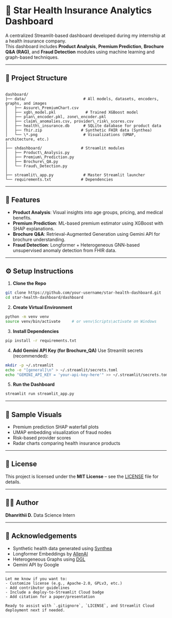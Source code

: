 # 🏥 Star Health Insurance Analytics Dashboard

A centralized Streamlit-based dashboard developed during my internship at a health insurance company.  
This dashboard includes **Product Analysis**, **Premium Prediction**, **Brochure Q&A (RAG)**, and **Fraud Detection** modules using machine learning and graph-based techniques.

---

## 📁 Project Structure

```

dashboard/
├── data/                         # All models, datasets, encoders, graphs, and images
│   ├── Assure\_PremiumChart.csv
│   ├── xgb\_model.pkl             # Trained XGBoost model
│   ├── plan\_encoder.pkl, zone\_encoder.pkl
│   ├── claim\_anomalies.csv, provider\_risk\_scores.csv
│   ├── health\_insurance.db      # SQLite database for product data
│   ├── fhir.zip                 # Synthetic FHIR data (Synthea)
│   └── \*.png                    # Visualizations (UMAP, architecture, etc.)
│
├── shdashboard/                 # Streamlit modules
│   ├── Product\_Analysis.py
│   ├── Premium\_Prediction.py
│   ├── Brochure\_QA.py
│   └── Fraud\_Detection.py
│
├── streamlit\_app.py             # Master Streamlit launcher
└── requirements.txt             # Dependencies

````

---

## 🚀 Features

- **Product Analysis**: Visual insights into age groups, pricing, and medical benefits.
- **Premium Prediction**: ML-based premium estimator using XGBoost with SHAP explanations.
- **Brochure Q&A**: Retrieval-Augmented Generation using Gemini API for brochure understanding.
- **Fraud Detection**: Longformer + Heterogeneous GNN-based unsupervised anomaly detection from FHIR data.

---

## ⚙️ Setup Instructions

1. **Clone the Repo**
```bash
git clone https://github.com/your-username/star-health-dashboard.git
cd star-health-dashboard/dashboard
````

2. **Create Virtual Environment**

```bash
python -m venv venv
source venv/bin/activate     # or venv\Scripts\activate on Windows
```

3. **Install Dependencies**

```bash
pip install -r requirements.txt
```

4. **Add Gemini API Key (for Brochure\_QA)**
   Use Streamlit secrets (recommended):

```bash
mkdir -p ~/.streamlit
echo -e "[general]\n" > ~/.streamlit/secrets.toml
echo "GEMINI_API_KEY = 'your-api-key-here'" >> ~/.streamlit/secrets.toml
```

5. **Run the Dashboard**

```bash
streamlit run streamlit_app.py
```

---

## 📸 Sample Visuals

* Premium prediction SHAP waterfall plots
* UMAP embedding visualization of fraud nodes
* Risk-based provider scores
* Radar charts comparing health insurance products

---

## 📜 License

This project is licensed under the **MIT License** – see the [LICENSE](LICENSE) file for details.

---

## 👩‍💼 Author

**Dhanrithii D.**
Data Science Intern 

---

## 🙏 Acknowledgements

* Synthetic health data generated using [Synthea](https://synthetichealth.github.io/synthea/)
* Longformer Embeddings by [AllenAI](https://arxiv.org/abs/2004.05150)
* Heterogeneous Graphs using [DGL](https://www.dgl.ai/)
* Gemini API by Google

---

```
Let me know if you want to:
- Customize license (e.g., Apache-2.0, GPLv3, etc.)
- Add contributor guidelines
- Include a deploy-to-Streamlit Cloud badge  
- Add citation for a paper/presentation

Ready to assist with `.gitignore`, `LICENSE`, and Streamlit Cloud deployment next if needed.
```

